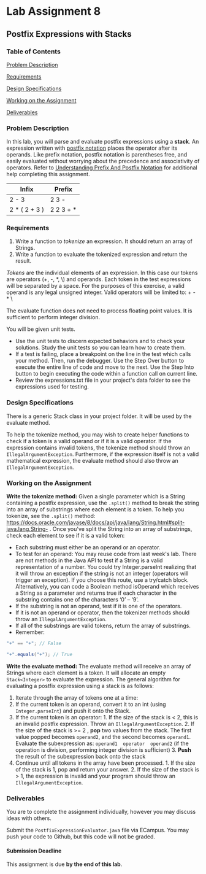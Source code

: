 # Lab Assignment 8
## Postfix Expressions with Stacks

### Table of Contents 

[Problem Description](#problem-description)

[Requirements](#requirements)

[Design Specifications](#design-specifications)

[Working on the Assignment](#working-on-the-assignment)

[Deliverables](#deliverables)

### Problem Description
In this lab, you will parse and evaluate postfix expressions using a **stack**. An expression written with [postfix notation](https://en.wikipedia.org/wiki/Reverse_Polish_notation) places the operator after its operands. Like prefix notation, postfix notation is parentheses free, and easily evaluated without worrying about the precedence and associativity of operators. Refer to [Understanding Prefix And Postfix Notation](Understanding_Prefix_And_Postfix_Notation.pdf) for additional help completing this assignment.

| Infix         | Prefix      |
| ------------- | ----------- |
| 2 - 3         | 2 3 -       |
| 2 * ( 2 + 3 ) | 2 2 3 + \*  |


### Requirements
1. Write a function to _tokenize_ an expression. It should return an array of Strings.
2. Write a function to evaluate the tokenized expression and return the result.

_Tokens_ are the individual elements of an expression. In this case our tokens are operators (+, -, \*, \\) and operands.  Each token in the test expressions will be separated by a space. For the purposes of this exercise, a valid operand is any legal unsigned integer. Valid operators will be limited to: + - \* \\

The evaluate function does not need to process floating point values. It is sufficient to perform integer division.

You will be given unit tests. 
* Use the unit tests to discern expected behaviors and to check your solutions. Study the unit tests so you can learn how to create them. 
* If a test is failing, place a breakpoint on the line in the test which calls your method. Then, run the debugger. Use the Step Over button to execute the entire line of code and move to the next. Use the Step Into button to begin executing the code within a function call on current line. 
* Review the expressions.txt file in your project's data folder to see the expressions used for testing.

### Design Specifications
There is a generic Stack class in your project folder. It will be used by the evaluate method. 

To help the tokenize method, you may wish to create helper functions to check if a token is a valid operand or if it is a valid operator. If the expression contains invalid tokens, the tokenize method should throw an ```IllegalArgumentException```. Furthermore, if the expression itself is not a valid mathematical expression, the evaluate method should also throw an ```IllegalArgumentException```.

### Working on the Assignment
**Write the tokenize method:** Given a single parameter which is a String containing a postfix expression, use the ```.split()``` method to break the string into an array of substrings where each element is a token.  To help you tokenize, see the ```.split()``` method: https://docs.oracle.com/javase/8/docs/api/java/lang/String.html#split-java.lang.String- . Once you've split the String into an array of substrings, check each element to see if it is a valid token:
  * Each substring must either be an operand or an operator.
  * To test for an operand:  You may reuse code from last week's lab.  There are not methods in the Java API to test if a String is a valid representation of a number.  You could try Integer.parseInt realizing that it will throw an exception if the string is not an integer (operators will trigger an exception).  If you choose this route, use a try/catch block. Alternatively, you can code a Boolean method isOperand which receives a String as a parameter and returns true if each character in the substring contains one of the characters ‘0’ – ‘9’.
  * If the substring is not an operand, test if it is one of the operators.
  * If it is not an operand or operator, then the tokenizer methods should throw an ```IllegalArgumentException```.
  * If all of the substrings are valid tokens, return the array of substrings.
  * Remember:
  ```java
  "+" == "+"; // False
  
  "+".equals("+"); // True
  ```


**Write the evaluate method:** The evaluate method will receive an array of Strings where each element is a token.  It will allocate an empty ```Stack<Integer>``` to evaluate the expression.   The general algorithm for evaluating a postfix expression using a stack is as follows: 

1. Iterate through the array of tokens one at a time:
  1. If the current token is an operand, convert it to an int (using ```Integer.parseInt```)   and push it onto the Stack.
  2. If the current token is an operator:
    1. If the size of the stack is < 2, this is an invalid postfix expression.  Throw an ```IllegalArgumentException```.
    2. If the size of the stack is >= 2 ,  **pop** two values from the stack.  The first value popped becomes ```operand2```, and the second becomes ```operand1```.  Evaluate the subexpression as: ```operand1  operator  operand2``` (if the operation is division, performing integer division is sufficient)
    3. **Push** the result of the subexpression back onto the stack
  3. Continue until all tokens in the array have been processed.
    1. If the size of the stack is 1, pop and return your answer.
    2. If the size of the stack is > 1, the expression is invalid and your program should throw an ```IllegalArgumentException```.


### Deliverables
You are to complete the assignment individually, however you may discuss ideas with others.

Submit the ```PostfixExpressionEvaluator.java``` file via ECampus. You may push your code to Github, but this code will not be graded.

#### Submission Deadline
This assignment is due **by the end of this lab**.
